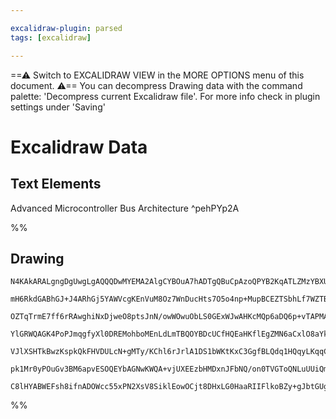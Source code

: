 ```yaml
---

excalidraw-plugin: parsed
tags: [excalidraw]

---
```

==⚠  Switch to EXCALIDRAW VIEW in the MORE OPTIONS menu of this document. ⚠== You can decompress Drawing data with the command palette: 'Decompress current Excalidraw file'. For more info check in plugin settings under 'Saving'


# Excalidraw Data
## Text Elements
Advanced Microcontroller Bus Architecture ^pehPYp2A

%%
## Drawing
```compressed-json
N4KAkARALgngDgUwgLgAQQQDwMYEMA2AlgCYBOuA7hADTgQBuCpAzoQPYB2KqATLZMzYBXUtiRoIACyhQ4zZAHoFAc0JRJQgEYA6bGwC2CgF7N6hbEcK4OCtptbErHALRY8RMpWdx8Q1TdIEfARcZgRmBShcZQUebQBWbR4aOiCEfQQOKGZuAG1wMFAwYogSbghESQAFAE04HgBBFOLIWERyqCwoZpLMbmceADZEgGZBsYAOQYB2aYBOaZ54if4S

mH6RkdGABhGJ+J4ARhGj5YAWVcgKEnVuM8Oz7WnDucHts7O5o4np+MupBCEZTSbhLf7WZTBbjbf7MKCkNgAawQAGE2Pg2KRygBiQ4IPF4nqQTS4bCI5QIoQcYhojFYiTw6zMOC4QJZIkQABmhHw+AAyrAoRJBB4OXCEciAOo3SSg2HwpEIAUwIXoEVlf6U4EccI5NCHf5sFnYNTrfXbGEFSAU4RwACSxD1qFyAF1/pzyBkHdwOEJef9CNSsOVcNs

OZTqTrmE7ff6rRAwghiNxDjweO8ptsJnN/owWOwuObLS0GExWJwAHKcMQp6aDQ6p+vTAPMAAiaU6ybQnIIYX+mmE1IAosEMlkY378P8hHBiLhO7WxodBmcRmcJmddv8iBxET7J9u2GSk9we/g+/HOphuhIGsR6NYxMRUABZcwIvRZBG8pioABCQjMKgDSiJIagINgUAiEgmqUAAKl05R3g+HBPq+75HpwCo/qQ/6AcBoHgZB0EcpyWF8oQRjiLwx

YlGRWQAGK4PoPJmqgfyXl0DREMohboMEnLdLmTBQOYBDcUCfHQEaHKflEgZMN6aCxlO8aYkCgYEAh15Ifej5Juh2Aflh37BLhAFASB2BgZ0xGBByuBCFAbAAErhJR1HwkICDbgpAASgLAjeqCHEk8QFAAvuAbp0LgcBwAK87UUUrSSOk1EQHOpB7qsDCEAgFB/qS5IRjS6KYjinJVdVPQQNgIhslAdqdPoAoSqi5X0uguL4r1tX1aQjXNekRVkja

VJlXSHTkBwzKspkQkFHVDULcN+gMTy/KChl6rJrlA1DS1bWKtKxC3GgfBLQdq1HQqyLKqqCbohqV0rVka0ucI2q6im+1vU1LUAPLGqaKYWn9g03ekDFYUxLH4GxHElNd70tTDWQUVRoK0ctkOo+k2lQBJvHlAJi3I/9a2JaQRODWwFBpbgXaoCpEOHekQ7UiBCIMyEzMQKyPP9ZTLXc/TcHwBlpW1cwRnovgAAa3AjO8CTxNMuzTBMDYPHMKxLbL

pk1Mr0yPOuGv3BM6apvESOQEYbAGNwKWQA+vjUXEEzbHMDxnJFbNQ/on0TVGToQNLuUUiQmMezjUfEAKCBwNwdsQPHL5sMQCCc7gmjBMzZ4XiU8e0hVaAuxAf7ovzpDKCSAAURzNrwhzN031CoNsCQAJQcm5yh+qy5S1w3PAqx3Y8wrw4+dz3ED+69eNQMdyLA6JnATnGdGeggblBqQgbKM78aZLn+fcF5PnxtgRDJ2gl//BwzGeaQ3mGk5O4v95

C8lHYABWEFsh8ifnADOWcc55xPN2XsV8SiklEowOCjt8DHxLG0HaaRIIFlkoBZy+gJbtGUgeeMGJjwFxgduUIRMsGIOQfuXkkVwARX4FyHk4RnZRQikAA===
```
%%